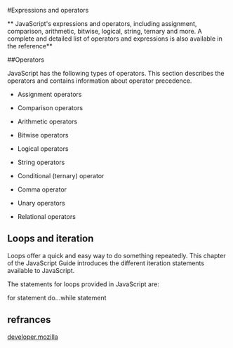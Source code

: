 

#Expressions and operators


**  JavaScript's expressions and operators, including assignment, comparison, arithmetic, bitwise, logical, string, ternary and more.
A complete and detailed list of operators and expressions is also available in the reference**


##Operators

JavaScript has the following types of operators. This section describes the operators and contains information about operator precedence.

* Assignment operators

* Comparison operators

- Arithmetic operators

- Bitwise operators

- Logical operators

- String operators
- Conditional (ternary) operator
- Comma operator
- Unary operators
- Relational operators

## Loops and iteration


Loops offer a quick and easy way to do something repeatedly. This chapter of the JavaScript Guide introduces the different iteration statements available to JavaScript.


The statements for loops provided in JavaScript are:

for statement
do...while statement
## refrances
 [developer.mozilla](https://developer.mozilla.org)

